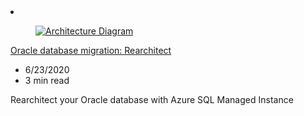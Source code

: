 <!-- This file is automatically generated by build/architectures/build_index.py. Any updates will be lost. -->

<!-- markdownlint-disable MD033 -->

<li class="grid-item item-column" data-categories="Databases Migration ">
<article class="card">
    <div class="card-header has-margin-bottom-none" aria-hidden="true">
        <figure class="image diagram has-height-175 has-overflow-hidden level">
            <a href="/azure/architecture/example-scenario/oracle-migrate/oracle-migration-rearchitect"><img src="/azure/architecture/browse/thumbs/oracle-migration-rearchitect.png" class="diagram" alt="Architecture Diagram" data-linktype="relative-path"></a>
        </figure>
    </div>
    <div class="card-content">
        <a class="card-content-title has-margin-top-none" href="/azure/architecture/example-scenario/oracle-migrate/oracle-migration-rearchitect">
            <p>Oracle database migration: Rearchitect</p>
        </a>
        <ul class="card-content-metadata">
            <li>6/23/2020</li>
            <li>3 min read</li>
        </ul>
        <p class="card-content-description">Rearchitect your Oracle database with Azure SQL Managed Instance</p>
        <div class="bottom-to-top-fade is-hidden-mobile"></div>
    </div>
</article>
</li>
